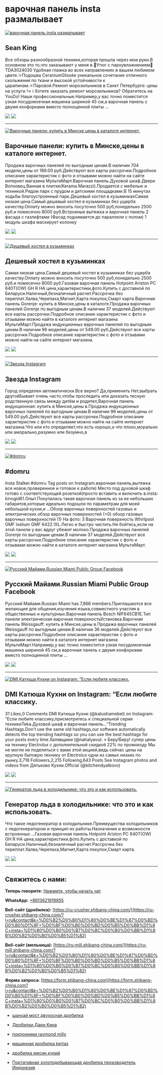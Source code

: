 # варочная панель insta размалывает

<a href="https://swt.shibang-china.com/?l=ru&img&k=%D0%B2%D0%B0%D1%80%D0%BE%D1%87%D0%BD%D0%B0%D1%8F+%D0%BF%D0%B0%D0%BD%D0%B5%D0%BB%D1%8C+insta+%D1%80%D0%B0%D0%B7%D0%BC%D0%B0%D0%BB%D1%8B%D0%B2%D0%B0%D0%B5%D1%82" target="_blank">![варочная панель insta размалывает](http://static.shibang-china.com/all-800x300/1429.jpg)</a>

## Sean King
Все обзоры разнообразной техники,которая прошла через мои руки.В основном это то,что заказывают у меня в.💟Утюг с пароувлажнением💟 TDA3024030 Удобная глажка во всех направлениях в вашем любимом цвете.⚛️Подошва CeraniumGliss&#233;e уникальное сочетание отличного скольжения по ткани и высокой устойчивости к царапинам.⚛️Паровой.Ремонт морозильников в Санкт Петербурге: цены на услуги.↪ ℹ Хотите заказать ремонт морозильников? Обратитесь на YouDo! Наши профессиональные.Например,у вас точно поместится узкая посудомоечная машинка шириной 45 см,а варочная панель с двумя конфорками вместо полноценной плиты …


<a href="https://whatsapp.shibangsoft.com/WhatsApp.php" target="_blank" title="WhatsApp">![](http://static.shibang-china.com/icon/whatsapp.png)</a> <a href="https://swt.shibang-china.com/?l=ru&icon&k=%D0%B2%D0%B0%D1%80%D0%BE%D1%87%D0%BD%D0%B0%D1%8F+%D0%BF%D0%B0%D0%BD%D0%B5%D0%BB%D1%8C+insta+%D1%80%D0%B0%D0%B7%D0%BC%D0%B0%D0%BB%D1%8B%D0%B2%D0%B0%D0%B5%D1%82" target="_blank">![](http://static.shibang-china.com/icon/chat-ru.png)</a>

---

<a href="https://swt.shibang-china.com/?l=ru&img&k=%D0%B2%D0%B0%D1%80%D0%BE%D1%87%D0%BD%D0%B0%D1%8F+%D0%BF%D0%B0%D0%BD%D0%B5%D0%BB%D1%8C+insta+%D1%80%D0%B0%D0%B7%D0%BC%D0%B0%D0%BB%D1%8B%D0%B2%D0%B0%D0%B5%D1%82" target="_blank">![Варочные панели: купить в Минске,цены в каталоге интернет.](http://static.shibang-china.com/all-800x300/1254.jpg)</a>

## Варочные панели: купить в Минске,цены в каталоге интернет.
Продажа варочных панелей по выгодным ценам.В наличии 704 модели,цены от 189.00 руб.Действуют все карты рассрочки.Подробное описание характеристик с фото и отзывами можно найти на сайте интернет магазина МультиМарт.Варочная панель.Духовой шкаф.Двери Волховец.Ванная в плитке(Kerama Marazzi).Продается с мебелью и техникой.Рядом парк с прудом и детскими площадками.В 15 минутах ходьбы благоустроенный парк.Дешевый хостел в кузьминкахСамая низкая цена.Самый дешевый хостел в кузьминках без ущерба качеству.Оплату можно вносить посуточно 500 руб,понедельно 2500 руб.и помесячно 8000 руб.Встроеные вытяжка и варочная панель 2 фасада с газлифтами (Фасад поднимается до параллели с полом) 1 модуль шкафа маскирует колонку


<a href="https://whatsapp.shibangsoft.com/WhatsApp.php" target="_blank" title="WhatsApp">![](http://static.shibang-china.com/icon/whatsapp.png)</a> <a href="https://swt.shibang-china.com/?l=ru&icon&k=%D0%B2%D0%B0%D1%80%D0%BE%D1%87%D0%BD%D0%B0%D1%8F+%D0%BF%D0%B0%D0%BD%D0%B5%D0%BB%D1%8C+insta+%D1%80%D0%B0%D0%B7%D0%BC%D0%B0%D0%BB%D1%8B%D0%B2%D0%B0%D0%B5%D1%82" target="_blank">![](http://static.shibang-china.com/icon/chat-ru.png)</a>

---

<a href="https://swt.shibang-china.com/?l=ru&img&k=%D0%B2%D0%B0%D1%80%D0%BE%D1%87%D0%BD%D0%B0%D1%8F+%D0%BF%D0%B0%D0%BD%D0%B5%D0%BB%D1%8C+insta+%D1%80%D0%B0%D0%B7%D0%BC%D0%B0%D0%BB%D1%8B%D0%B2%D0%B0%D0%B5%D1%82" target="_blank">![Дешевый хостел в кузьминках](http://static.shibang-china.com/all-800x300/541.jpg)</a>

## Дешевый хостел в кузьминках
Самая низкая цена.Самый дешевый хостел в кузьминках без ущерба качеству.Оплату можно вносить посуточно 500 руб,понедельно 2500 руб.и помесячно 8000 руб.Газовая варочная панель Hotpoint Ariston PC 640T(OW) GH R HA цена,характеристики,фото.Купить с доставкой по Беларуси.Наличный,безналичный расчет.Рассрочка без переплат.Халва,Черепаха,Магнит,Карта покупок,Смарт карта.Варочная панель Gorenje: купить в Минске,цены в каталоге.Продажа варочных панелей Gorenje по выгодным ценам.В наличии 37 моделей.Действуют все карты рассрочки.Подробное описание характеристик с фото и отзывами можно найти в каталоге интернет магазина МультиМарт.Продажа индукционных варочных панелей по выгодным ценам.В наличии 96 моделей,цены от 549.00 руб.Действуют все карты рассрочки.Подробное описание характеристик с фото и отзывами можно найти на сайте интернет магазина.


<a href="https://whatsapp.shibangsoft.com/WhatsApp.php" target="_blank" title="WhatsApp">![](http://static.shibang-china.com/icon/whatsapp.png)</a> <a href="https://swt.shibang-china.com/?l=ru&icon&k=%D0%B2%D0%B0%D1%80%D0%BE%D1%87%D0%BD%D0%B0%D1%8F+%D0%BF%D0%B0%D0%BD%D0%B5%D0%BB%D1%8C+insta+%D1%80%D0%B0%D0%B7%D0%BC%D0%B0%D0%BB%D1%8B%D0%B2%D0%B0%D0%B5%D1%82" target="_blank">![](http://static.shibang-china.com/icon/chat-ru.png)</a>

---

<a href="https://swt.shibang-china.com/?l=ru&img&k=%D0%B2%D0%B0%D1%80%D0%BE%D1%87%D0%BD%D0%B0%D1%8F+%D0%BF%D0%B0%D0%BD%D0%B5%D0%BB%D1%8C+insta+%D1%80%D0%B0%D0%B7%D0%BC%D0%B0%D0%BB%D1%8B%D0%B2%D0%B0%D0%B5%D1%82" target="_blank">![Звезда Instagram](http://static.shibang-china.com/all-800x300/597.jpg)</a>

## Звезда Instagram
Город определен автоматически.Все верно? Да,применить Нет,выбрать другойБывает очень часто,чтобы проследить или доказать тесную родственную связь между дитём и родител,Варочная панель индукционная: купить в Минске,цены в.Продажа индукционных варочных панелей по выгодным ценам.В наличии 96 моделей,цены от 549.00 руб.Действуют все карты рассрочки.Подробное описание характеристик с фото и отзывами можно найти на сайте интернет магазина.Что или кто определяет,что есть хорошо,а что плохо,морально или аморально,разумно или безумно,в


<a href="https://whatsapp.shibangsoft.com/WhatsApp.php" target="_blank" title="WhatsApp">![](http://static.shibang-china.com/icon/whatsapp.png)</a> <a href="https://swt.shibang-china.com/?l=ru&icon&k=%D0%B2%D0%B0%D1%80%D0%BE%D1%87%D0%BD%D0%B0%D1%8F+%D0%BF%D0%B0%D0%BD%D0%B5%D0%BB%D1%8C+insta+%D1%80%D0%B0%D0%B7%D0%BC%D0%B0%D0%BB%D1%8B%D0%B2%D0%B0%D0%B5%D1%82" target="_blank">![](http://static.shibang-china.com/icon/chat-ru.png)</a>

---

<a href="https://swt.shibang-china.com/?l=ru&img&k=%D0%B2%D0%B0%D1%80%D0%BE%D1%87%D0%BD%D0%B0%D1%8F+%D0%BF%D0%B0%D0%BD%D0%B5%D0%BB%D1%8C+insta+%D1%80%D0%B0%D0%B7%D0%BC%D0%B0%D0%BB%D1%8B%D0%B2%D0%B0%D0%B5%D1%82" target="_blank">![#domru](http://static.shibang-china.com/all-800x300/152.jpg)</a>

## #domru
Insta Stalker.#domru Tag posts on Instagram.варочная панель,вытяжка все новое,проверенное и готовое к работе) Место под духовой шкаф готово с соответствующей розеткой(просто вставить и включить в.insta: kinogid61.Опыт.Покупалась такая варочная панель из за ее небольших габаритов,которые идеально подошли по параметрам для моей небольшой кухни,и …Обзор варочных поверхностей газовых и электрических.обзор варочных поверхностей (&gt;0) обзор газовых варочных поверхностей (1) На фото: 3 Варочная поверхность Whirlpool GMF Ixelium GMF 6422 IXL.Легко и быстро чистить.Не бойтесь,если на этой панели у вас вдруг убежит молоко.Продажа варочных панелей Gorenje по выгодным ценам.В наличии 37 моделей.Действуют все карты рассрочки.Подробное описание характеристик с фото и отзывами можно найти в каталоге интернет магазина МультиМарт.


<a href="https://whatsapp.shibangsoft.com/WhatsApp.php" target="_blank" title="WhatsApp">![](http://static.shibang-china.com/icon/whatsapp.png)</a> <a href="https://swt.shibang-china.com/?l=ru&icon&k=%D0%B2%D0%B0%D1%80%D0%BE%D1%87%D0%BD%D0%B0%D1%8F+%D0%BF%D0%B0%D0%BD%D0%B5%D0%BB%D1%8C+insta+%D1%80%D0%B0%D0%B7%D0%BC%D0%B0%D0%BB%D1%8B%D0%B2%D0%B0%D0%B5%D1%82" target="_blank">![](http://static.shibang-china.com/icon/chat-ru.png)</a>

---

<a href="https://swt.shibang-china.com/?l=ru&img&k=%D0%B2%D0%B0%D1%80%D0%BE%D1%87%D0%BD%D0%B0%D1%8F+%D0%BF%D0%B0%D0%BD%D0%B5%D0%BB%D1%8C+insta+%D1%80%D0%B0%D0%B7%D0%BC%D0%B0%D0%BB%D1%8B%D0%B2%D0%B0%D0%B5%D1%82" target="_blank">![Русский Майами.Russian Miami Public Group Facebook](http://static.shibang-china.com/all-800x300/1225.jpg)</a>

## Русский Майами.Russian Miami Public Group Facebook
Русский Майами.Russian Miami has 7,866 members.Приглашаются все желающие для общения,изучения языка,совместного участия в общественных и культурных.Варочная панель Bosch NIF645CB1E.Тип панели электрическая варочная поверхностьУстановка.Варочная панель Weissgauff: купить в Минске,цены в.Продажа варочных панелей Weissgauff по выгодным ценам.В наличии 36 моделей.Действуют все карты рассрочки.Подробное описание характеристик с фото и отзывами можно найти в каталоге интернет магазина МультиМарт.Например,у вас точно поместится узкая посудомоечная машинка шириной 45 см,а варочная панель с двумя конфорками вместо полноценной плиты …


<a href="https://whatsapp.shibangsoft.com/WhatsApp.php" target="_blank" title="WhatsApp">![](http://static.shibang-china.com/icon/whatsapp.png)</a> <a href="https://swt.shibang-china.com/?l=ru&icon&k=%D0%B2%D0%B0%D1%80%D0%BE%D1%87%D0%BD%D0%B0%D1%8F+%D0%BF%D0%B0%D0%BD%D0%B5%D0%BB%D1%8C+insta+%D1%80%D0%B0%D0%B7%D0%BC%D0%B0%D0%BB%D1%8B%D0%B2%D0%B0%D0%B5%D1%82" target="_blank">![](http://static.shibang-china.com/icon/chat-ru.png)</a>

---

<a href="https://swt.shibang-china.com/?l=ru&img&k=%D0%B2%D0%B0%D1%80%D0%BE%D1%87%D0%BD%D0%B0%D1%8F+%D0%BF%D0%B0%D0%BD%D0%B5%D0%BB%D1%8C+insta+%D1%80%D0%B0%D0%B7%D0%BC%D0%B0%D0%BB%D1%8B%D0%B2%D0%B0%D0%B5%D1%82" target="_blank">![DMI Катюша Кухни on Instagram: “Если любите классику.](http://static.shibang-china.com/all-800x300/316.jpg)</a>

## DMI Катюша Кухни on Instagram: “Если любите классику.
31 Likes,0 Comments DMI Катюша Кухни (@katushamebel) on Instagram: “Если любите классику,присмотритесь к специальной серии техникиTeka.Духовой шкаф и варочная панель…”Trending Hashtags.Don't use the same old hashtags,our software automatically detects the top trending hashtags so you can use the best hashtags for your posts every time.Халявщики (@nahalyavu): &#171; Беру!Беру! супер цены на технику Electrolux с дополнительной скидкой 22% по промокоду Мы не могли не поделиться с вами этой акцией,ведь сейчас цены на крупную бытовую технику от Electrolux одни из самых низких по рынку.3,718 Followers,2,215 Following,643 Posts See Instagram photos and videos from Дятьково Кухни.Official (@kitchendyatkovo)


<a href="https://whatsapp.shibangsoft.com/WhatsApp.php" target="_blank" title="WhatsApp">![](http://static.shibang-china.com/icon/whatsapp.png)</a> <a href="https://swt.shibang-china.com/?l=ru&icon&k=%D0%B2%D0%B0%D1%80%D0%BE%D1%87%D0%BD%D0%B0%D1%8F+%D0%BF%D0%B0%D0%BD%D0%B5%D0%BB%D1%8C+insta+%D1%80%D0%B0%D0%B7%D0%BC%D0%B0%D0%BB%D1%8B%D0%B2%D0%B0%D0%B5%D1%82" target="_blank">![](http://static.shibang-china.com/icon/chat-ru.png)</a>

---

<a href="https://swt.shibang-china.com/?l=ru&img&k=%D0%B2%D0%B0%D1%80%D0%BE%D1%87%D0%BD%D0%B0%D1%8F+%D0%BF%D0%B0%D0%BD%D0%B5%D0%BB%D1%8C+insta+%D1%80%D0%B0%D0%B7%D0%BC%D0%B0%D0%BB%D1%8B%D0%B2%D0%B0%D0%B5%D1%82" target="_blank">![Генератор льда в холодильнике: что это и как использовать.](http://static.shibang-china.com/all-800x300/868.jpg)</a>

## Генератор льда в холодильнике: что это и как использовать.
Что такое ледогенератор в холодильнике.Преимущества холодильников с ледогенератором и принцип их работы.Назначение и возможности встроенных …Газовая варочная панель Hotpoint Ariston PC 640T(OW) GH R HA цена,характеристики,фото.Купить с доставкой по Беларуси.Наличный,безналичный расчет.Рассрочка без переплат.Халва,Черепаха,Магнит,Карта покупок,Смарт карта.

<a href="https://whatsapp.shibangsoft.com/WhatsApp.php" target="_blank" title="WhatsApp">![](http://static.shibang-china.com/icon/whatsapp.png)</a> <a href="https://swt.shibang-china.com/?l=ru&icon&k=%D0%B2%D0%B0%D1%80%D0%BE%D1%87%D0%BD%D0%B0%D1%8F+%D0%BF%D0%B0%D0%BD%D0%B5%D0%BB%D1%8C+insta+%D1%80%D0%B0%D0%B7%D0%BC%D0%B0%D0%BB%D1%8B%D0%B2%D0%B0%D0%B5%D1%82" target="_blank">![](http://static.shibang-china.com/icon/chat-ru.png)</a>

---
## Свяжитесь с нами:

**Теперь говорите:** [Нажмите, чтобы начать чат](https://swt.shibang-china.com?l=ru&contact&k=%D0%B2%D0%B0%D1%80%D0%BE%D1%87%D0%BD%D0%B0%D1%8F+%D0%BF%D0%B0%D0%BD%D0%B5%D0%BB%D1%8C+insta+%D1%80%D0%B0%D0%B7%D0%BC%D0%B0%D0%BB%D1%8B%D0%B2%D0%B0%D0%B5%D1%82)

**WhatsApp:**  [+8613621919955](https://whatsapp.shibangsoft.com/WhatsApp.php)

**Веб-сайт (дробилка):** [https://ru-crusher.shibang-china.com/](https://ru-crusher.shibang-china.com/?l=ru&contact&k=%D0%B2%D0%B0%D1%80%D0%BE%D1%87%D0%BD%D0%B0%D1%8F+%D0%BF%D0%B0%D0%BD%D0%B5%D0%BB%D1%8C+insta+%D1%80%D0%B0%D0%B7%D0%BC%D0%B0%D0%BB%D1%8B%D0%B2%D0%B0%D0%B5%D1%82)

**Веб-сайт (мельница):** [https://ru-mill.shibang-china.com/](https://ru-mill.shibang-china.com/?l=ru&contact&k=%D0%B2%D0%B0%D1%80%D0%BE%D1%87%D0%BD%D0%B0%D1%8F+%D0%BF%D0%B0%D0%BD%D0%B5%D0%BB%D1%8C+insta+%D1%80%D0%B0%D0%B7%D0%BC%D0%B0%D0%BB%D1%8B%D0%B2%D0%B0%D0%B5%D1%82)

**Форма запроса:** [https://form.shibang-china.com](https://form.shibang-china.com?l=ru&contact&k=%D0%B2%D0%B0%D1%80%D0%BE%D1%87%D0%BD%D0%B0%D1%8F+%D0%BF%D0%B0%D0%BD%D0%B5%D0%BB%D1%8C+insta+%D1%80%D0%B0%D0%B7%D0%BC%D0%B0%D0%BB%D1%8B%D0%B2%D0%B0%D0%B5%D1%82)

* [шанхай мост двухосная дробилка](../133/%D1%88%D0%B0%D0%BD%D1%85%D0%B0%D0%B9%20%D0%BC%D0%BE%D1%81%D1%82%20%D0%B4%D0%B2%D1%83%D1%85%D0%BE%D1%81%D0%BD%D0%B0%D1%8F%20%D0%B4%D1%80%D0%BE%D0%B1%D0%B8%D0%BB%D0%BA%D0%B0.md)

* [Дробилки Дари Кина](../131/%D0%94%D1%80%D0%BE%D0%B1%D0%B8%D0%BB%D0%BA%D0%B8%20%D0%94%D0%B0%D1%80%D0%B8%20%D0%9A%D0%B8%D0%BD%D0%B0.md)

* [поклонники raymond mills](../134/%D0%BF%D0%BE%D0%BA%D0%BB%D0%BE%D0%BD%D0%BD%D0%B8%D0%BA%D0%B8%20raymond%20mills.md)

* [машинная дробилка kertas](../131/%D0%BC%D0%B0%D1%88%D0%B8%D0%BD%D0%BD%D0%B0%D1%8F%20%D0%B4%D1%80%D0%BE%D0%B1%D0%B8%D0%BB%D0%BA%D0%B0%20kertas.md)

* [дробилка месин курий](../131/%D0%B4%D1%80%D0%BE%D0%B1%D0%B8%D0%BB%D0%BA%D0%B0%20%D0%BC%D0%B5%D1%81%D0%B8%D0%BD%20%D0%BA%D1%83%D1%80%D0%B8%D0%B9.md)

* [Портативная золотодобывающая дробилка производитель Индонезия](../131/%D0%9F%D0%BE%D1%80%D1%82%D0%B0%D1%82%D0%B8%D0%B2%D0%BD%D0%B0%D1%8F%20%D0%B7%D0%BE%D0%BB%D0%BE%D1%82%D0%BE%D0%B4%D0%BE%D0%B1%D1%8B%D0%B2%D0%B0%D1%8E%D1%89%D0%B0%D1%8F%20%D0%B4%D1%80%D0%BE%D0%B1%D0%B8%D0%BB%D0%BA%D0%B0%20%D0%BF%D1%80%D0%BE%D0%B8%D0%B7%D0%B2%D0%BE%D0%B4%D0%B8%D1%82%D0%B5%D0%BB%D1%8C%20%D0%98%D0%BD%D0%B4%D0%BE%D0%BD%D0%B5%D0%B7%D0%B8%D1%8F.md)